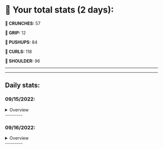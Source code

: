 # 💪 Your total stats (2 days):
**💪 CRUNCHES:** 57

**💪 GRIP:** 12

**💪 PUSHUPS:** 84

**💪 CURLS:** 118

**💪 SHOULDER:** 96

---
---
## Daily stats:

### 09/15/2022:
<details>
<summary>Overview</summary>
**GRIP:** 12

**PUSHUPS:** 60

**CURLS:** 72

**SHOULDER:** 60

</details>
---------

### 09/16/2022:
<details>
<summary>Overview</summary>
**CRUNCHES:** 57

**GRIP:** 0

**PUSHUPS:** 24

**CURLS:** 46

**SHOULDER:** 36

</details>
---------
